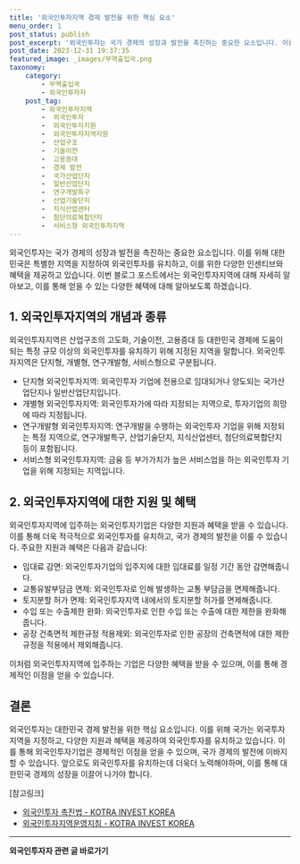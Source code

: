 ```yaml
---
title: '외국인투자지역 경제 발전을 위한 핵심 요소'
menu_order: 1
post_status: publish
post_excerpt: '외국인투자는 국가 경제의 성장과 발전을 촉진하는 중요한 요소입니다. 이를 위해 대한민국은 특별한 지역을 지정하여 외국인투자를 유치하고, 이를 위한 다양한 인센티브와 혜택을 제공하고 있습니다. 이번 블로그 포스트에서는 외국인투자지역에 대해 자세히 알아보고, 이를 통해 얻을 수 있는 다양한 혜택에 대해 알아보도록 하겠습니다.'
post_date: 2023-12-31 19:37:35
featured_image: _images/무역출입국.png
taxonomy:
    category:
        - 무역출입국
        - 외국인투자자
    post_tag:
        - 외국인투자지역
        -  외국인투자
        -  외국인투자지원
        -  외국인투자지역지원
        -  산업구조
        -  기술이전
        -  고용증대
        -  경제 발전
        -  국가산업단지
        -  일반산업단지
        -  연구개발특구
        -  산업기술단지
        -  지식산업센터
        -  첨단의료복합단지
        -  서비스형 외국인투자지역
---
```



외국인투자는 국가 경제의 성장과 발전을 촉진하는 중요한 요소입니다. 이를 위해 대한민국은 특별한 지역을 지정하여 외국인투자를 유치하고, 이를 위한 다양한 인센티브와 혜택을 제공하고 있습니다. 이번 블로그 포스트에서는 외국인투자지역에 대해 자세히 알아보고, 이를 통해 얻을 수 있는 다양한 혜택에 대해 알아보도록 하겠습니다.

## 1. 외국인투자지역의 개념과 종류
외국인투자지역은 산업구조의 고도화, 기술이전, 고용증대 등 대한민국 경제에 도움이 되는 특정 규모 이상의 외국인투자를 유치하기 위해 지정된 지역을 말합니다. 외국인투자지역은 단지형, 개별형, 연구개발형, 서비스형으로 구분됩니다.

- 단지형 외국인투자지역: 외국인투자 기업에 전용으로 임대되거나 양도되는 국가산업단지나 일반산업단지입니다.
- 개별형 외국인투자지역: 외국인투자가에 따라 지정되는 지역으로, 투자기업의 희망에 따라 지정됩니다.
- 연구개발형 외국인투자지역: 연구개발을 수행하는 외국인투자 기업을 위해 지정되는 특정 지역으로, 연구개발특구, 산업기술단지, 지식산업센터, 첨단의료복합단지 등이 포함됩니다.
- 서비스형 외국인투자지역: 금융 등 부가가치가 높은 서비스업을 하는 외국인투자 기업을 위해 지정되는 지역입니다.

## 2. 외국인투자지역에 대한 지원 및 혜택
외국인투자지역에 입주하는 외국인투자기업은 다양한 지원과 혜택을 받을 수 있습니다. 이를 통해 더욱 적극적으로 외국인투자를 유치하고, 국가 경제의 발전을 이룰 수 있습니다. 주요한 지원과 혜택은 다음과 같습니다:

- 임대료 감면: 외국인투자기업의 입주지에 대한 임대료를 일정 기간 동안 감면해줍니다.
- 교통유발부담금 면제: 외국인투자로 인해 발생하는 교통 부담금을 면제해줍니다.
- 토지분할 허가 면제: 외국인투자지역 내에서의 토지분할 허가를 면제해줍니다.
- 수입 또는 수출제한 완화: 외국인투자로 인한 수입 또는 수출에 대한 제한을 완화해줍니다.
- 공장 건축면적 제한규정 적용제외: 외국인투자로 인한 공장의 건축면적에 대한 제한규정을 적용에서 제외해줍니다.

이처럼 외국인투자지역에 입주하는 기업은 다양한 혜택을 받을 수 있으며, 이를 통해 경제적인 이점을 얻을 수 있습니다.

## 결론
외국인투자는 대한민국 경제 발전을 위한 핵심 요소입니다. 이를 위해 국가는 외국투자지역을 지정하고, 다양한 지원과 혜택을 제공하여 외국인투자를 유치하고 있습니다. 이를 통해 외국인투자기업은 경제적인 이점을 얻을 수 있으며, 국가 경제의 발전에 이바지할 수 있습니다. 앞으로도 외국인투자를 유치하는데 더욱더 노력해야하며, 이를 통해 대한민국 경제의 성장을 이끌어 나가야 합니다.

[참고링크]
- [외국인투자 촉진법 - KOTRA INVEST KOREA](www.investkorea.org)
- [외국인투자지역운영지침 - KOTRA INVEST KOREA](www.investkorea.org)

<!-- wp:separator -->
<hr class="wp-block-separator has-alpha-channel-opacity"/>
<!-- /wp:separator -->

<!-- wp:group {"backgroundColor":"base","layout":{"type":"constrained"}} -->
<div class="wp-block-group has-base-background-color has-background"><!-- wp:paragraph {"align":"center","fontSize":"medium"} -->
<p class="has-text-align-center has-large-font-size"><strong>외국인투자자 관련 글 바로가기</strong></p>
<!-- /wp:paragraph -->


<!-- wp:latest-posts
{"categories":[{"id":14375,"count":19,"description":"","link":"https://uknowlaw.com/category/%ec%99%b8%ea%b5%ad%ec%9d%b8%ed%88%ac%ec%9e%90%ec%9e%90/","name":"외국인투자자","slug":"외국인투자자","taxonomy":"category","parent":0,"meta":[],"_links":{"self":[{"href":"https://uknowlaw.com/wp-json/wp/v2/categories/14375"}],"collection":[{"href":"https://uknowlaw.com/wp-json/wp/v2/categories"}],"about":[{"href":"https://uknowlaw.com/wp-json/wp/v2/taxonomies/category"}],"wp:post_type":[{"href":"https://uknowlaw.com/wp-json/wp/v2/posts?categories=14375"}],"curies":[{"name":"wp","href":"https://api.w.org/{rel}","templated":true}]}}],"postsToShow":100,"excerptLength":28,"postLayout":"grid","columns":2,"featuredImageAlign":"left","featuredImageSizeSlug":"large","fontSize":"small"} /--></div>
<!-- /wp:group -->